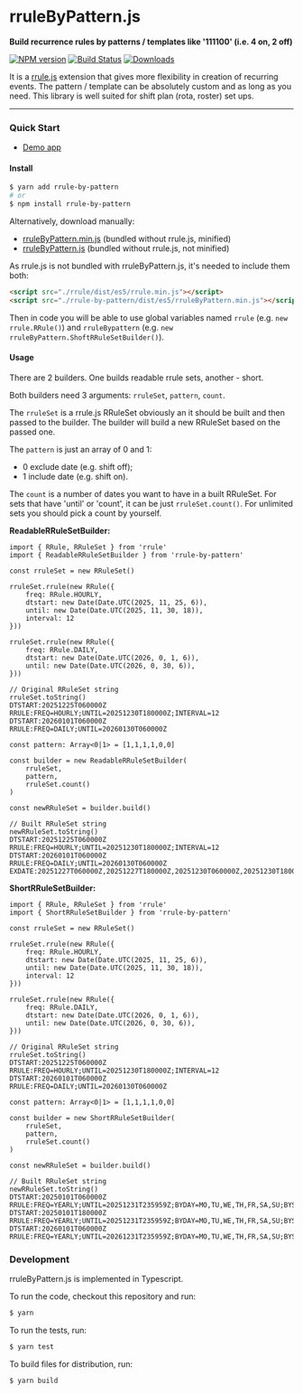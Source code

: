 rruleByPattern.js
======================

**Build recurrence rules by patterns / templates like '111100' (i.e. 4 on, 2 off)**

[![NPM version][npm-image]][npm-url]
[![Build Status][ci-image]][ci-url]
[![Downloads][downloads-image]][downloads-url]

It is a [rrule.js](https://github.com/jakubroztocil/rrule) extension that gives more flexibility in creation of recurring events. The pattern / template can be absolutely custom and as long as you need. This library is well suited for shift plan (rota, roster) set ups.

* * *

### Quick Start

-   [Demo app](https://kanunnykov.github.io/rrule-by-pattern/)

#### Install

```bash
$ yarn add rrule-by-pattern
# or
$ npm install rrule-by-pattern
```

Alternatively, download manually:
* [rruleByPattern.min.js](https://kanunnykov.github.io/rrule-by-pattern/dist/es5/rruleByPattern.min.js) (bundled without rrule.js, minified)
* [rruleByPattern.js](https://kanunnykov.github.io/rrule-by-pattern/dist/es5/rruleByPattern.js) (bundled without rrule.js, not minified)

As rrule.js is not bundled with rruleByPattern.js, it's needed to include them both:

```html
<script src="./rrule/dist/es5/rrule.min.js"></script>
<script src="./rrule-by-pattern/dist/es5/rruleByPattern.min.js"></script>
```

Then in code you will be able to use global variables named `rrule` (e.g. `new rrule.RRule()`) and `rruleBypattern` (e.g. `new rruleByPattern.ShoftRRuleSetBuilder()`).

#### Usage

There are 2 builders. One builds readable rrule sets, another - short.

Both builders need 3 arguments: `rruleSet`, `pattern`, `count`.

The `rruleSet` is a rrule.js RRuleSet obviously an it should be built and then passed to the builder. The builder will build a new RRuleSet based on the passed one.

The `pattern` is just an array of 0 and 1:
* 0 exclude date (e.g. shift off);
* 1 include date (e.g. shift on).

The `count` is a number of dates you want to have in a built RRuleSet. For sets that have 'until' or 'count', it can be just `rruleSet.count()`. For unlimited sets you should pick a count by yourself. 

**ReadableRRuleSetBuilder:**
```es6
import { RRule, RRuleSet } from 'rrule'
import { ReadableRRuleSetBuilder } from 'rrule-by-pattern'

const rruleSet = new RRuleSet()

rruleSet.rrule(new RRule({
    freq: RRule.HOURLY,
    dtstart: new Date(Date.UTC(2025, 11, 25, 6)),
    until: new Date(Date.UTC(2025, 11, 30, 18)),
    interval: 12
}))

rruleSet.rrule(new RRule({
    freq: RRule.DAILY,
    dtstart: new Date(Date.UTC(2026, 0, 1, 6)),
    until: new Date(Date.UTC(2026, 0, 30, 6)),
}))

// Original RRuleSet string
rruleSet.toString()
DTSTART:20251225T060000Z
RRULE:FREQ=HOURLY;UNTIL=20251230T180000Z;INTERVAL=12
DTSTART:20260101T060000Z
RRULE:FREQ=DAILY;UNTIL=20260130T060000Z

const pattern: Array<0|1> = [1,1,1,1,0,0]

const builder = new ReadableRRuleSetBuilder(
    rruleSet,
    pattern,
    rruleSet.count()
)

const newRRuleSet = builder.build()

// Built RRuleSet string
newRRuleSet.toString()
DTSTART:20251225T060000Z
RRULE:FREQ=HOURLY;UNTIL=20251230T180000Z;INTERVAL=12
DTSTART:20260101T060000Z
RRULE:FREQ=DAILY;UNTIL=20260130T060000Z
EXDATE:20251227T060000Z,20251227T180000Z,20251230T060000Z,20251230T180000Z,20260105T060000Z,20260106T060000Z,20260111T060000Z,20260112T060000Z,20260117T060000Z,20260118T060000Z,20260123T060000Z,20260124T060000Z,20260129T060000Z,20260130T060000Z
```

**ShortRRuleSetBuilder:**
```es6
import { RRule, RRuleSet } from 'rrule'
import { ShortRRuleSetBuilder } from 'rrule-by-pattern'

const rruleSet = new RRuleSet()

rruleSet.rrule(new RRule({
    freq: RRule.HOURLY,
    dtstart: new Date(Date.UTC(2025, 11, 25, 6)),
    until: new Date(Date.UTC(2025, 11, 30, 18)),
    interval: 12
}))

rruleSet.rrule(new RRule({
    freq: RRule.DAILY,
    dtstart: new Date(Date.UTC(2026, 0, 1, 6)),
    until: new Date(Date.UTC(2026, 0, 30, 6)),
}))

// Original RRuleSet string
rruleSet.toString()
DTSTART:20251225T060000Z
RRULE:FREQ=HOURLY;UNTIL=20251230T180000Z;INTERVAL=12
DTSTART:20260101T060000Z
RRULE:FREQ=DAILY;UNTIL=20260130T060000Z

const pattern: Array<0|1> = [1,1,1,1,0,0]

const builder = new ShortRRuleSetBuilder(
    rruleSet,
    pattern,
    rruleSet.count()
)

const newRRuleSet = builder.build()

// Built RRuleSet string
newRRuleSet.toString()
DTSTART:20250101T060000Z
RRULE:FREQ=YEARLY;UNTIL=20251231T235959Z;BYDAY=MO,TU,WE,TH,FR,SA,SU;BYSETPOS=359,360,362,363
DTSTART:20250101T180000Z
RRULE:FREQ=YEARLY;UNTIL=20251231T235959Z;BYDAY=MO,TU,WE,TH,FR,SA,SU;BYSETPOS=359,360,362,363
DTSTART:20260101T060000Z
RRULE:FREQ=YEARLY;UNTIL=20261231T235959Z;BYDAY=MO,TU,WE,TH,FR,SA,SU;BYSETPOS=1,2,3,4,7,8,9,10,13,14,15,16,19,20,21,22,25,26,27,28
```

### Development

rruleByPattern.js is implemented in Typescript.

To run the code, checkout this repository and run:

```bash
$ yarn
```

To run the tests, run:

```bash
$ yarn test
```

To build files for distribution, run:

```bash
$ yarn build
```

[npm-url]: https://npmjs.org/package/rrule-by-pattern
[npm-image]: http://img.shields.io/npm/v/rrule-by-pattern.svg

[ci-url]: https://github.com/kanunnykov/rrule-by-pattern/actions
[ci-image]: https://github.com/kanunnykov/rrule-by-pattern/workflows/Node.js%20CI/badge.svg

[downloads-url]: https://npmjs.org/package/rrule-by-pattern
[downloads-image]: http://img.shields.io/npm/dm/rrule-by-pattern.svg?style=flat-square
